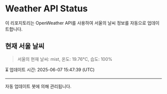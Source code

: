 
# Weather API Status

이 리포지토리는 OpenWeather API를 사용하여 서울의 날씨 정보를 자동으로 업데이트합니다.

## 현재 서울 날씨
> 서울의 현재 날씨: mist, 온도: 19.76°C, 습도: 100%

⏳ 업데이트 시간: 2025-06-07 15:47:39 (UTC)

---
자동 업데이트 봇에 의해 관리됩니다.
